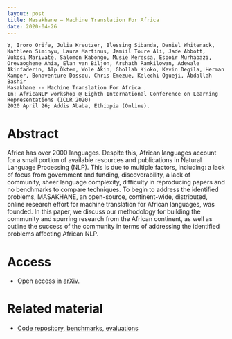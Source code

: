 ```yaml
---
layout: post
title: Masakhane – Machine Translation For Africa
date: 2020-04-26
---
```

```
∀, Iroro Orife, Julia Kreutzer, Blessing Sibanda, Daniel Whitenack, Kathleen Siminyu, Laura Martinus, Jamiil Toure Ali, Jade Abbott, Vukosi Marivate, Salomon Kabongo, Musie Meressa, Espoir Murhabazi, Orevaoghene Ahia, Elan van Biljon, Arshath Ramkilowan, Adewale Akinfaderin, Alp Öktem, Wole Akin, Ghollah Kioko, Kevin Degila, Herman Kamper, Bonaventure Dossou, Chris Emezue, Kelechi Ogueji, Abdallah Bashir
Masakhane -- Machine Translation For Africa
In: AfricaNLP workshop @ Eighth International Conference on Learning Representations (ICLR 2020) 
2020 April 26; Addis Ababa, Ethiopia (Online). 
```

# Abstract
Africa has over 2000 languages. Despite this, African languages account for a small portion of available resources and publications in Natural Language Processing (NLP). This is due to multiple factors, including: a lack of focus from government and funding, discoverability, a lack of community, sheer language complexity, difficulty in reproducing papers and no benchmarks to compare techniques. To begin to address the identified problems, MASAKHANE, an open-source, continent-wide, distributed, online research effort for machine translation for African languages, was founded. In this paper, we discuss our methodology for building the community and spurring research from the African continent, as well as outline the success of the community in terms of addressing the identified problems affecting African NLP. 

# Access

- Open access in <a href="https://arxiv.org/abs/2003.11529" target="_blank">arXiv</a>.

# Related material

- <a href="https://github.com/masakhane-io/masakhane-mt" target="_blank">Code repository, benchmarks, evaluations</a>
